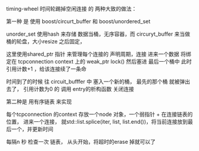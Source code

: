 timing-wheel
时间轮踢掉空闲连接 的 两种大致的做法：

第一种 是 使用 boost/circurt_buffer 和  boost/unordered_set

unorder_set 使用hash 来存储 数据当桶，无序容器，而 circuryt_buffer 来当做 桶的轮盘，大小resize 之后固定，

这里使用shared_ptr 指针 来管理每个连接的 声明周期，连接 进来一个数据 将绑定在 tcpconnection context 上的 weak_ptr lock() 然后塞进 最后一个桶中 此时 引用计数+1 ，给该连接续了一条命

时间到了的时候 往 circuit_bufffer 中 塞入一个新的桶， 最先的那个桶 就被弹出去了， 引用计数为0 的 调用 entry的析构函数 关闭连接

第二种是 用有序链表 来实现

每个tcpconnection 的context  存放一个node 对象，一个弱指针 + 在连接链表的位置， 进来一个连接， 就std::list.splice(iter, list, list.end())，将当前连接放到最后一个，并更新时间

每隔n 秒 检查一次 链表， 从头开始，将超时的erase 掉就可以了
